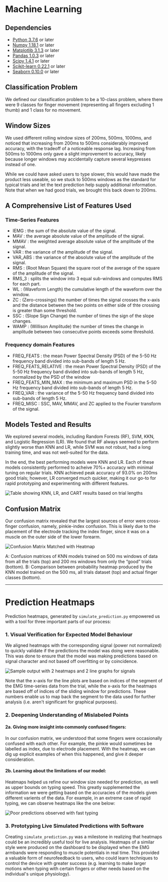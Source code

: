 # Machine Learning

## Dependencies
* [Python 3.7.6](https://www.python.org/downloads/) or later
* [Numpy 1.18.1](https://numpy.org/) or later
* [Matplotlib 3.1.3](https://matplotlib.org/) or later
* [Pandas 1.0.3](https://pandas.pydata.org/) or later
* [Scipy 1.4.1](https://www.scipy.org/) or later
* [Scikit-learn 0.22.1](https://scikit-learn.org/stable/) or later
* [Seaborn 0.10.0](https://seaborn.pydata.org/) or later

## Classification Problem
We defined our classification problem to be a 10-class problem, where there were 9 classes for finger movement (representing all fingers excluding 1 thumb) and 1 class for no movement.

## Window Sizes
We used different rolling window sizes of 200ms, 500ms, 1000ms, and noticed that increasing from 200ms to 500ms considerably improved accuracy, with the tradeoff of a noticeable response lag. Increasing from 500ms to 1000ms only gave a slight improvement to accuracy, likely because longer windows may accidentally capture several keypresses instead of one.

While we could have asked users to type slower, this would have made the product less useable, so we stuck to 500ms windows as the standard for typical trials and let the text prediction help supply additional information. Note that when we had good trials, we brought this back down to 200ms.

## A Comprehensive List of Features Used

### Time-Series Features
* IEMG : the sum of the absolute value of the signal.
* MAV : the average absolute value of the amplitude of the signal.
* MMAV : the weighted average absolute value of the amplitude of the signal.
* VAR : the variance of the amplitude of the signal.
* VAR_ABS : the variance of the absolute value of the amplitude of the signal.
* RMS : (Root Mean Square) the square root of the average of the square of the amplitude of the signal.
* RMS_3 : splits the window into 3 equal sub-windows and computes RMS for each part.
* WL : (Waveform Length) the cumulative length of the waveform over the window.
* ZC :  (Zero-crossings) the number of times the signal crosses the x-axis and the distance between the two points on either side of thte crossing is greater than some threshold.
* SSC : (Slope Sign Change) the number of times the sign of the slope changes.
* WAMP : (Willison Amplitude) the number of times the change in amplitude between two consecutive points exceeds some threshold.

### Frequency domain Features
* FREQ_FEATS : the mean Power Spectral Density (PSD) of the 5-50 Hz frequency band divided into sub-bands of length 5 Hz.
* FREQ_FEATS_RELATIVE : the mean Power Spectral Density (PSD) of the 5-50 Hz frequency band divided into sub-bands of length 5 Hz, normalized by the PSD of the window
* FREQ_FEATS_MIN_MAX : the minimum and maximum PSD in the 5-50 Hz frequency band divided into sub-bands of length 5 Hz.
* FREQ_VAR : the variance of the 5-50 Hz frequency band divided into sub-bands of length 5 Hz.
* FREQ_MISC : SSC, MAV, MMAV, and ZC applied to the Fourier transform of the signal.

## Models Tested and Results
We explored several models, including Random Forests (RF), SVM, KKN, and Logistic Regression (LR).
We found that RF always seemed to perform slightly worse than KNN and LR, while SVM was not robust, had a long training time, and was not well-suited for the data.

In the end, the best performing models were KNN and LR. 
Each of these models consistently performed to acheive 70%+ accuracy with minimal tuning on regular trials. 
KNN achieved peak accuracy of 93.0% on 200ms good trials; however, LR converged much quicker, making it our go-to for rapid prototyping and experimenting with different features.

![Table showing KNN, LR, and CART results based on trial lengths](https://github.com/NTX-McGill/NeuroTechX-McGill-2020/blob/main/offline/machine_learning/classification_results_table.png)

## Confusion Matrix
Our confusion matrix revealed that the largest sources of error were cross-finger confusion, namely, pinkie-index confusion. This is likely due to the placement of the electrode tracking the index finger, since it was on a muscle on the outer side of the lower forearm.

![Confusion Matrix Matched with Heatmap](https://github.com/NTX-McGill/NeuroTechX-McGill-2020/blob/main/offline/machine_learning/confusion_matrix_and_heatmap.png)

A: Confusion matrices of KNN models trained on 500 ms windows of data from all the trials (top) and 200 ms windows from only the “good” trials (bottom).
B: Comparison between probability heatmap produced by the KNN model trained on the 500 ms, all trials dataset (top) and actual finger classes (bottom).

---

# Prediction Heatmaps
Prediction heatmaps, generated by `simulate_prediction.py` empowered us with a tool for three important parts of our process:

### 1. Visual Verification for Expected Model Behaviour
We aligned heatmaps with the corresponding signal (power not normalized) to quickly validate if the predictions the model was doing were reasonable. This was done to ensure that the model was making predictions based on signal character and not based off overfitting or by coincidence.

![Sample output with 2 heatmaps and 2 line graphs for signals](https://github.com/NTX-McGill/NeuroTechX-McGill-2020/blob/main/offline/machine_learning/simulate_prediction_sample_output.jpg)

Note that the x-axis for the line plots are based on indices of the segment of the EMG time-series data from the trial, while the x-axis for the heatmaps are based off of indices of the sliding window for predictions. These numbers enable us to map back the segment to the data used for further analysis (i.e. aren't significant for graphical purposes).

### 2. Deepening Understanding of Mislabeled Points

#### 2a. Giving more insight into commonly confused fingers:
In our confusion matrix, we understood that some fingers were occasionally confused with each other. For example, the pinkie would sometimes be labelled as index, due to electrode placement. With the heatmap, we can dig up explicit examples of when this happened, and give it deeper consideration.

#### 2b. Learning about the limitations of our model:
Heatmaps helped us refine our window size needed for prediction, as well as upper bounds on typing speed. This greatly supplemented the information we were getting based on the accuracies of the models given different varients of the data.
For example, in an extreme case of rapid typing, we can observe heatmaps like the one below:

![Poor predictions observed with fast typing](https://github.com/NTX-McGill/NeuroTechX-McGill-2020/blob/main/offline/machine_learning/simulate_prediction_rapid.jpg)

### 3. Prototyping Live Simulated Predictions with Software
Creating `simulate_prediction.py` was a milestone in realizing that heatmaps could be an incredibly useful tool for live analysis. Heatmaps of a similar style were produced on the dashboard to be displayed when the EMG armbands were responding to muscle potentials in real time. This provided a valuable form of neurofeedback to users, who could learn techniques to control the device with greater success (e.g. learning to make larger motions when typing with certain fingers or other needs based on the individual's unique physiology).

